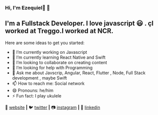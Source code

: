 ### Hi, I'm Ezequiel👋 👾

## I'm a Fullstack Developer. I love javascript 😃 . çI worked at Treggo.I worked at NCR.

Here are some ideas to get you started:

- 🔭 I’m currently working on Javascript
- 🌱 I’m currently learning React Native and Swift
- 👯 I’m looking to collaborate on creating content
- 🤔 I’m looking for help with Programming 
- 💬 Ask me about Javscrip, Angular, React, Flutter , Node, Full Stack development , maybe Swift
- 📫 How to reach me: Social network
- 😄 Pronouns: he/him
- ⚡ Fun fact: I play ukulele 

🏡 [website][website] **|** 
🐦 [twitter][twitter] **|** 
📷 [instagram][instagram] **|** 
👔 [linkedin][linkedin]

[website]: https://ezequielfreiredev.web.app/
[twitter]:https://twitter.com/flecherdev
[instagram]: https://www.instagram.com/flecherdev/
[linkedin]: https://www.linkedin.com/in/ezequiel-alejandro-freire-6a061152/

